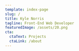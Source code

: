 ```yaml
---
template: index-page
slug: /
title: Kyle Norris
tagline: Front-End Web Developer
featuredImage: /assets/20.png
cta:
  ctaText: Projects
  ctaLink: /about
---
```

